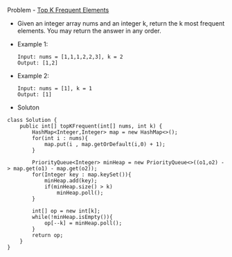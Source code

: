 Problem - [Top K Frequent Elements](https://leetcode.com/problems/top-k-frequent-elements/)

- Given an integer array nums and an integer k, return the k most frequent elements. You may return the answer in any order.

- Example 1:

      Input: nums = [1,1,1,2,2,3], k = 2
      Output: [1,2]

- Example 2:

      Input: nums = [1], k = 1 
      Output: [1]
      
- Soluton

```
class Solution {
    public int[] topKFrequent(int[] nums, int k) {
        HashMap<Integer,Integer> map = new HashMap<>();
        for(int i : nums){
            map.put(i , map.getOrDefault(i,0) + 1);
        }
        
        PriorityQueue<Integer> minHeap = new PriorityQueue<>((o1,o2) -> map.get(o1) - map.get(o2));
        for(Integer key : map.keySet()){
            minHeap.add(key);
            if(minHeap.size() > k)
                minHeap.poll();
        }
        
        int[] op = new int[k];
        while(!minHeap.isEmpty()){
            op[--k] = minHeap.poll();
        }
        return op;
    }
}
```
 
